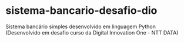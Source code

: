 # sistema-bancario-desafio-dio
Sistema bancário simples desenvolvido em linguagem Python (Desenvolvido em desafio curso da Digital Innovation One - NTT DATA)